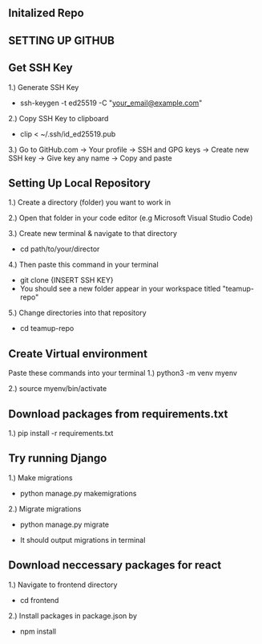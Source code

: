 ## Initalized Repo

## SETTING UP GITHUB

## Get SSH Key

1.) Generate SSH Key
* ssh-keygen -t ed25519 -C "your_email@example.com"

2.) Copy SSH Key to clipboard
*  clip < ~/.ssh/id_ed25519.pub

3.) Go to GitHub.com -> Your profile -> SSH and GPG keys -> Create new SSH key -> Give key any name -> Copy and paste

## Setting Up Local Repository

1.) Create a directory (folder) you want to work in

2.) Open that folder in your code editor (e.g Microsoft Visual Studio Code)

3.) Create new terminal & navigate to that directory
* cd path/to/your/director

4.) Then paste this command in your terminal
* git clone {INSERT SSH KEY}
* You should see a new folder appear in your workspace titled "teamup-repo"

5.) Change directories into that repository
* cd teamup-repo

## Create Virtual environment

Paste these commands into your terminal
1.) python3 -m venv myenv 

2.) source myenv/bin/activate

## Download packages from requirements.txt

1.) pip install -r requirements.txt

## Try running Django

1.) Make migrations
* python manage.py makemigrations

2.) Migrate migrations
* python manage.py migrate

* It should output migrations in terminal

## Download neccessary packages for react

1.) Navigate to frontend directory
* cd frontend

2.) Install packages in package.json by
* npm install


